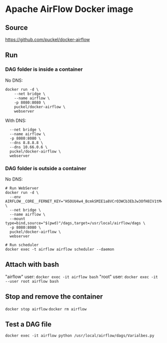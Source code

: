 # Apache AirFlow Docker image

## Source
https://github.com/puckel/docker-airflow

## Run
### DAG folder is inside a container
No DNS:
```
docker run -d \
    --net bridge \
    --name airflow \
    -p 8080:8080 \
    puckel/docker-airflow \
    webserver
```

With DNS:
```docker run -d \
  --net bridge \
  --name airflow \
  -p 8080:8080 \
  --dns 8.8.8.8 \
  --dns 10.66.0.6 \
  puckel/docker-airflow \
  webserver
```

### DAG folder is outside a container
No DNS:
```
# Run WebServer
docker run -d \
  --env AIRFLOW__CORE__FERNET_KEY="HSOUU4w4_BcmkSMIE1a8VCrO3WCb3EbJw3OfH8IV1tM=" \
  --net bridge \
  --name airflow \
  --mount type=bind,source="$(pwd)"/dags,target=/usr/local/airflow/dags \
  -p 8080:8080 \
  puckel/docker-airflow \
  webserver

# Run scheduler
docker exec -t airflow airflow scheduler --daemon
```

## Attach with bash
"airflow" user:
`docker exec -it airflow bash`
"root" user:
`docker exec -it --user root airflow bash`

## Stop and remove the container
`docker stop airflow`
`docker rm airflow`

## Test a DAG file
`docker exec -it airflow python /usr/local/airflow/dags/Varialbes.py`
